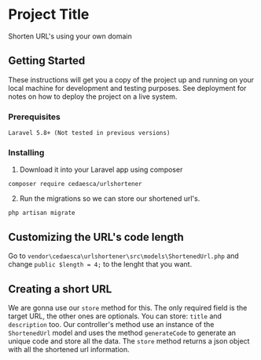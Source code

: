 # Project Title

Shorten URL's using your own domain

## Getting Started

These instructions will get you a copy of the project up and running on your local machine for development and testing purposes. See deployment for notes on how to deploy the project on a live system.

### Prerequisites

```
Laravel 5.8+ (Not tested in previous versions)
```

### Installing

1) Download it into your Laravel app using composer

```
composer require cedaesca/urlshortener
```

2) Run the migrations so we can store our shortened url's.

```
php artisan migrate
```

## Customizing the URL's code length

Go to `vendor\cedaesca\urlshortener\src\models\ShortenedUrl.php` and change `public $length = 4;` to the lenght that you want.

## Creating a short URL

We are gonna use our `store` method for this. The only required field is the target URL, the other ones are optionals.
You can store: `title` and `description` too. Our controller's method use an instance of the `ShortenedUrl` model and uses the method `generateCode` to generate an unique code and store all the data. The `store` method returns a json object with all the shortened url information.